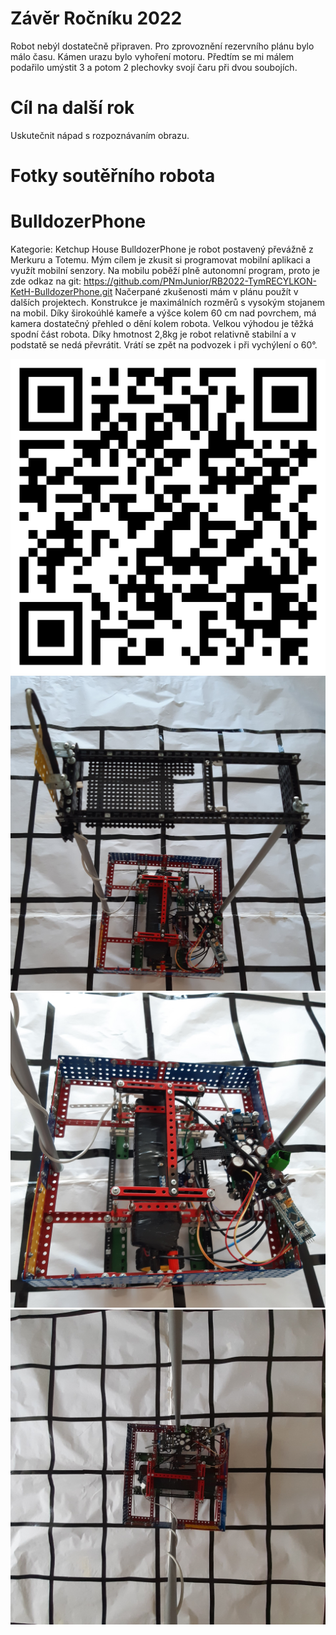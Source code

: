 # Závěr Ročníku 2022
Robot nebýl dostatečně připraven. Pro zprovoznění rezervního plánu bylo málo času. Kámen urazu bylo vyhoření motoru. Předtím se mi málem podařilo umýstit 3 a potom 2 plechovky svojí čaru při dvou soubojích.

# Cíl na další rok
Uskutečnit nápad s rozpoznávaním obrazu.

# Fotky soutěřního robota



# BulldozerPhone
Kategorie: Ketchup House
BulldozerPhone je robot postavený převážně z Merkuru a Totemu. Mým cílem je zkusit si programovat mobilní aplikaci a využít mobilní senzory. Na mobilu poběží plně autonomní program, proto je zde odkaz na git: 
https://github.com/PNmJunior/RB2022-TymRECYLKON-KetH-BulldozerPhone.git 
Načerpané zkušenosti mám v plánu použít v dalších projektech.
Konstrukce je maximálních rozměrů s vysokým stojanem na mobil. Díky širokoúhlé kameře a výšce kolem 60 cm nad povrchem, má kamera dostatečný přehled o dění kolem robota. Velkou výhodou je těžká spodní část robota. Díky hmotnost 2,8kg je robot relativně stabilní a v podstatě se nedá převrátit. Vrátí se zpět na podvozek i při vychýlení o 60°.

<img src = "BulldozerPhone_git_QR.png">
<img src = "CelyRobot.jpg">
<img src = "Podvozek.jpg">
<img src = "PohledZKamery.jpg">

